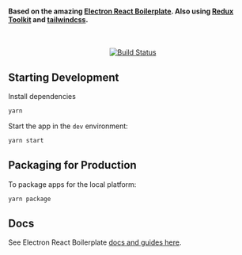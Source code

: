 <h4>
  Based on the amazing <a href="https://electron-react-boilerplate.js.org/">Electron React Boilerplate</a>. Also using <a href="https://redux-toolkit.js.org/">Redux Toolkit</a> and <a href="https://tailwindcss.com/">tailwindcss</a>.
</h4>

<br>

<div align="center">

[![Build Status][github-actions-status]][github-actions-url]

</div>

## Starting Development
Install dependencies

```bash
yarn
```

Start the app in the `dev` environment:

```bash
yarn start
```

## Packaging for Production

To package apps for the local platform:

```bash
yarn package
```

## Docs

See Electron React Boilerplate [docs and guides here](https://electron-react-boilerplate.js.org/docs/installation).

[github-actions-status]: https://github.com/2guti2/electron-typescript-react-redux/workflows/Test/badge.svg
[github-actions-url]: https://github.com/2guti2/electron-typescript-react-redux/actions
